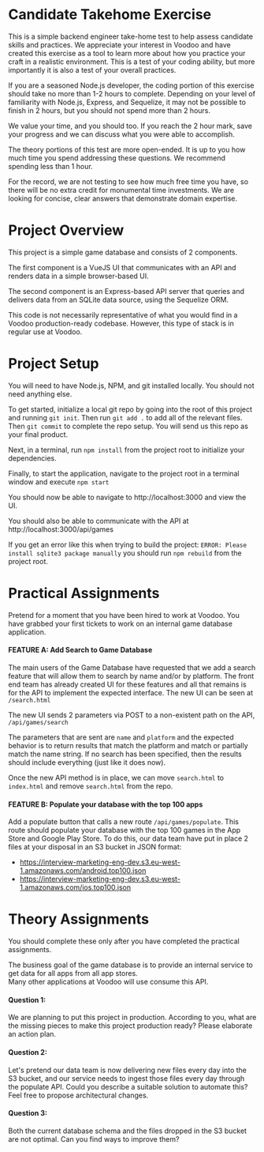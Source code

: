 # Candidate Takehome Exercise
This is a simple backend engineer take-home test to help assess candidate skills and practices.  We appreciate your interest in Voodoo and have created this exercise as a tool to learn more about how you practice your craft in a realistic environment.  This is a test of your coding ability, but more importantly it is also a test of your overall practices.

If you are a seasoned Node.js developer, the coding portion of this exercise should take no more than 1-2 hours to complete.  Depending on your level of familiarity with Node.js, Express, and Sequelize, it may not be possible to finish in 2 hours, but you should not spend more than 2 hours.  

We value your time, and you should too.  If you reach the 2 hour mark, save your progress and we can discuss what you were able to accomplish. 

The theory portions of this test are more open-ended.  It is up to you how much time you spend addressing these questions.  We recommend spending less than 1 hour.  


For the record, we are not testing to see how much free time you have, so there will be no extra credit for monumental time investments.  We are looking for concise, clear answers that demonstrate domain expertise.

# Project Overview
This project is a simple game database and consists of 2 components.  

The first component is a VueJS UI that communicates with an API and renders data in a simple browser-based UI.

The second component is an Express-based API server that queries and delivers data from an SQLite data source, using the Sequelize ORM.

This code is not necessarily representative of what you would find in a Voodoo production-ready codebase.  However, this type of stack is in regular use at Voodoo.

# Project Setup
You will need to have Node.js, NPM, and git installed locally.  You should not need anything else.

To get started, initialize a local git repo by going into the root of this project and running `git init`.  Then run `git add .` to add all of the relevant files.  Then `git commit` to complete the repo setup.  You will send us this repo as your final product.
  
Next, in a terminal, run `npm install` from the project root to initialize your dependencies.

Finally, to start the application, navigate to the project root in a terminal window and execute `npm start`

You should now be able to navigate to http://localhost:3000 and view the UI.

You should also be able to communicate with the API at http://localhost:3000/api/games

If you get an error like this when trying to build the project: `ERROR: Please install sqlite3 package manually` you should run `npm rebuild` from the project root.

# Practical Assignments
Pretend for a moment that you have been hired to work at Voodoo.  You have grabbed your first tickets to work on an internal game database application. 

#### FEATURE A: Add Search to Game Database
The main users of the Game Database have requested that we add a search feature that will allow them to search by name and/or by platform.  The front end team has already created UI for these features and all that remains is for the API to implement the expected interface.  The new UI can be seen at `/search.html`

The new UI sends 2 parameters via POST to a non-existent path on the API, `/api/games/search`

The parameters that are sent are `name` and `platform` and the expected behavior is to return results that match the platform and match or partially match the name string.  If no search has been specified, then the results should include everything (just like it does now).

Once the new API method is in place, we can move `search.html` to `index.html` and remove `search.html` from the repo.

#### FEATURE B: Populate your database with the top 100 apps
Add a populate button that calls a new route `/api/games/populate`. This route should populate your database with the top 100 games in the App Store and Google Play Store.
To do this, our data team have put in place 2 files at your disposal in an S3 bucket in JSON format:

- https://interview-marketing-eng-dev.s3.eu-west-1.amazonaws.com/android.top100.json
- https://interview-marketing-eng-dev.s3.eu-west-1.amazonaws.com/ios.top100.json

# Theory Assignments
You should complete these only after you have completed the practical assignments.

The business goal of the game database is to provide an internal service to get data for all apps from all app stores.  
Many other applications at Voodoo will use consume this API.

#### Question 1:
We are planning to put this project in production. According to you, what are the missing pieces to make this project production ready? 
Please elaborate an action plan.

#### Question 2:
Let's pretend our data team is now delivering new files every day into the S3 bucket, and our service needs to ingest those files
every day through the populate API. Could you describe a suitable solution to automate this? Feel free to propose architectural changes.

#### Question 3:
Both the current database schema and the files dropped in the S3 bucket are not optimal.
Can you find ways to improve them?
